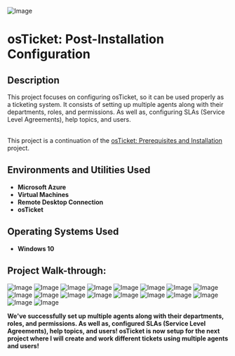 <p align="center">
 
![Image](https://github.com/user-attachments/assets/69d3193c-5dec-4232-ad86-5830faa00d3b)
<br />

<h1>osTicket: Post-Installation Configuration</h1>

<h2>Description</h2>
This project focuses on configuring osTicket, so it can be used properly as a ticketing system. It consists of setting up multiple agents along with their departments, roles, and permissions. As well as, configuring SLAs (Service Level Agreements), help topics, and users.<br/>
<br/>

This project is a continuation of the [osTicket: Prerequisites and Installation](https://github.com/RomainTranchant/OsTicket_Installation) project.
<br />


<h2>Environments and Utilities Used</h2>

- <b>Microsoft Azure</b>
- <b>Virtual Machines</b>
- <b>Remote Desktop Connection</b>
- <b>osTicket</b>


<h2>Operating Systems Used </h2>

- <b>Windows 10</b>

<h2>Project Walk-through:</h2>

![Image](https://github.com/user-attachments/assets/45b212ff-a652-4e53-947d-a0d146725a14)
![Image](https://github.com/user-attachments/assets/090601e5-314c-4e31-99a5-25ebc19df0bd)
![Image](https://github.com/user-attachments/assets/819f779a-e458-43f6-adfb-22a60d014c9f)
![Image](https://github.com/user-attachments/assets/f929d550-c65c-44c4-baeb-fd6694c7a4f6)
![Image](https://github.com/user-attachments/assets/87607c72-12d9-4259-89e7-0024b6b604ad)
![Image](https://github.com/user-attachments/assets/3030fe10-e227-4666-b082-1c0669a65508)
![Image](https://github.com/user-attachments/assets/952cb2fe-d586-41d5-b23f-b011efa42b44)
![Image](https://github.com/user-attachments/assets/3e02f852-819e-441a-bfb4-eeb97b313422)
![Image](https://github.com/user-attachments/assets/10829962-a05e-4d5a-9f8b-7e082f2e6329)
![Image](https://github.com/user-attachments/assets/89c4b769-d772-409e-9e43-5d8c1217315d)
![Image](https://github.com/user-attachments/assets/b0359187-99b4-43cd-b063-08fff2039019)
![Image](https://github.com/user-attachments/assets/c1316c59-4c8a-435b-b9a0-fb92f1198fa6)
![Image](https://github.com/user-attachments/assets/3363adca-5eaf-4da6-8426-24107190ebd6)
![Image](https://github.com/user-attachments/assets/d21edc25-f20d-4a8e-87ff-f57517bb47fc)
![Image](https://github.com/user-attachments/assets/f3c1399d-d8c5-4fa6-b334-cd3b30f9599c)
![Image](https://github.com/user-attachments/assets/0104f9d1-0ead-49a1-a602-3e24f970a20c)
![Image](https://github.com/user-attachments/assets/e301b113-82ae-4a5b-845c-f63622e6ec21)
![Image](https://github.com/user-attachments/assets/9cc4ed1f-e762-4919-a899-3d2fe5714981)


<b> We've successfully set up multiple agents along with their departments, roles, and permissions. As well as, configured SLAs (Service Level Agreements), help topics, and users! osTicket is now setup for the next project where I will create and work different tickets using multiple agents and users!  </b>
<br />
<br />
</p>

<!--
 ```diff
- text in red
+ text in green
! text in orange
# text in gray
@@ text in purple (and bold)@@
```
--!>
